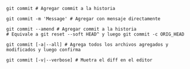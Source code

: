 ```shell
git commit # Agregar commit a la historia
```

```shell
git commit -m 'Message' # Agregar con mensaje directamente
```

```shell
git commit --amend # Agregar commit a la historia
# Equivale a git reset --soft HEAD^ y luego git commit -c ORIG_HEAD
```

```shell
git commit [-a|--all] # Agrega todos los archivos agregados y modificados y luego confirma
```

```shell
git commit [-v|--verbose] # Muetra el diff en el editor
```